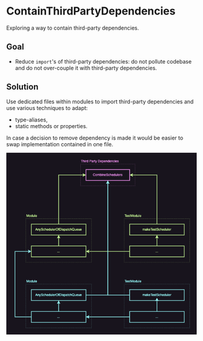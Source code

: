 # ContainThirdPartyDependencies

Exploring a way to contain third-party dependencies.

## Goal

- Reduce `import`'s of third-party dependencies: do not pollute codebase and do not over-couple it with third-party dependencies.


## Solution

Use dedicated files within modules to import third-party dependencies and use various techniques to adapt:

- type-aliases,
- static methods or properties.

In case a decision to remove dependency is made it would be easier to swap implementation contained in one file.

![diagram](./Docs/Diagram.drawio.png)
